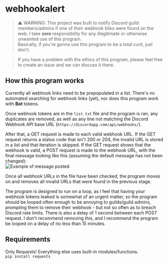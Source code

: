 # webhookalert
> :warning: WARNING: This project was built to notify Discord guild members/admins if one of their webhook links were found on the web. I take **zero** responsibility for any illegitimate or otherwise unwanted use of this program.    
Basically, if you're gonna use this program to be a total cunt, just don't.

> If you have a problem with the ethics of this program, please feel free to create an issue and we can discuss it there.

## How this program works
Currently all webhook links need to be prepopulated in a list. There's no automated searching for webhook links (yet), nor does this program work with **Bot** tokens.

Once webhook tokens are in the `list.txt` file and the program is ran, any duplicates are removed, as well as any line not matching the Discord Webhook API base URL (`https://discordapp.com/api/webhooks/`).

After that, a GET request is made to each valid webhook URL. If the GET request returns a status code that isn't 200 or 204, the invalid URL is stored in a list and that iteration is skipped. If the GET request shows that the webhook is valid, a POST request is made to the webhook URL, with the final message looking like this (assuming the default message has not been changed):    
![Example of message posted](https://i.imgur.com/kIZd59t.png)

Once all webhook URLs in the file have been checked, the program moves on and removes all invalid URLs that were found in the previous stage.

The program is designed to run on a loop, as I feel that having your webhook tokens leaked is somewhat of an urgent matter, so the program should be looped often enough to be annoying to guilds/guild admins, prompting them to remove their webhook - but not so often as to breach Discord rate limits. There is also a delay of 1 second between each POST request. I don't recommend removing this, and I recommend the program be looped on a delay of no less than 15 minutes.

## Requirements
Only Requests! Everything else uses built-in modules/functions.    
`pip install requests`
